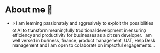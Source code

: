 # About me 👋



- ⚡ I am learning passionately and aggresively to exploit the possibilities of AI to transform meaningfully traditional development in ensuring efficiency and productivity for businesses as a citizen developer. I am well versed in business, finance, product management, UAT, Help Desk management and I am open to collaborate on impactful engagements...



 



